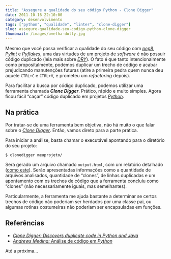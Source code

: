 ```yaml
---
title: "Assegure a qualidade do seu código Python - Clone Digger"
date: 2011-10-16 22:10:00
category: desenvolvimento
tags: ["python", "qualidade", "linter", "clone-digger"]
slug: assegure-qualidade-seu-codigo-python-clone-digger
thumbnail: /images/ovelha-dolly.jpg
---
```


Mesmo que você possa verificar a qualidade do seu
código com [*pep8*][], [*Pylint*][] e [*Pyflakes*][], uma das virtudes
de um projeto de _software_ é não possuir código duplicado (leia mais
sobre [*DRY*][]). O fato é que tanto intencionalmente como
propositalmente, podemos duplicar um trecho de código e acabar
prejudicando manutenções futuras (atire a primeira pedra quem nunca deu
aquele `CTRL+C` e `CTRL+V`, e prometeu um _refactoring_ depois).

Para facilitar a busca por código duplicado, podemos utilizar uma
ferramenta chamada **_Clone Digger_**. Prático, rápido e muito simples.
Agora ficou fácil “caçar” código duplicado em projetos [*Python*][].

## Na prática

Por tratar-se de uma ferramenta bem objetiva, não há muito o que falar
sobre o [*Clone Digger*][]. Então, vamos direto para a parte prática.

Para iniciar a análise, basta chamar o executável apontando para o
diretório do seu projeto:

```text
$ clonedigger meuprojeto/
```

Será gerado um arquivo chamado `output.html`, com um relatório
detalhado ([como este][]). Serão apresentadas informações como a
quantidade de arquivos analisados, quantidade de “clones”, de linhas
duplicadas e um apontamento com os trechos de código que a ferramenta
concluiu como “clones” (não necessariamente iguais, mas semelhantes).

Particularmente, a ferramenta me ajuda bastante a determinar se certos
trechos de código não poderiam ser herdados por uma classe pai, ou
algumas rotinas costumeiras não poderiam ser encapsuladas em funções.

## Referências

- [_Clone Digger: Discovers duplicate code in Python and Java_][*clone digger*]
- [*Andrews Medina:* Análise de código em *Python*][]

Até a próxima…

[*pep8*]: /2011/08/26/assegure-qualidade-seu-codigo-python-pep.html "Assegure a qualidade do seu código Python – pep8"
[*pylint*]: /2011/09/06/assegura-a-qualidade-de-codigo-python-pylint.html "Assegure a qualidade do seu código Python – Pylint"
[*pyflakes*]: /2011/10/02/assegure-qualidade-seu-codigo-python-pyflakes.html "Assegure a qualidade do seu código Python – Pyflakes"
[*dry*]: http://pt.wikipedia.org/wiki/Don%27t_repeat_yourself "Leia mais sobre Don't Repeat Yourself no Wikipedia"
[*python*]: /tag/python.html "Leia mais sobre Python"
[*clone digger*]: http://clonedigger.sourceforge.net/index.html "Página oficial do projeto Clone Digger"
[como este]: http://clonedigger.sourceforge.net/examples/nltk_first_50.html "Exemplo de relatório do Clone Digger"
[*andrews medina:* análise de código em *python*]: http://www.andrewsmedina.com/2011/01/31/analise-de-codigo-em-python/ "Excelente post do Andrews Medina sobre ferramentas de análise de código em Python"
